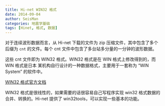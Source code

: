 ```yaml
---
title: Hi-net WIN32 格式
date: 2014-09-04
author: SeisMan
categories: 地震学基础
tags: [Hinet, 格式, 数据]
---
```


对于连续波形数据而言，从 Hi-net 下载的文件为 zip 压缩文件，其中包含了多个后缀为
`cnt` 的文件。每个 cnt 文件中包含了多台站多分量的一分钟的波形数据。

这些 cnt 文件即为 WIN32 格式。WIN32 格式是在 WIN 格式上修改得到的，而 WIN 格式是日本
某机构自行设计的一种数据格式，主要用于一套称为 “WIN System” 的软件中。

[WIN32 格式官方文档](http://www.hinet.bosai.go.jp/REGS/manual/dlDialogue.php?r=win32format&LANG=en)

WIN32 格式是很线性的，如果需要的话很容易自己写程序实现 win32 格式数据的合并、转换的。Hi-net 提供了 win32tools，可以实现一些基本的功能。
